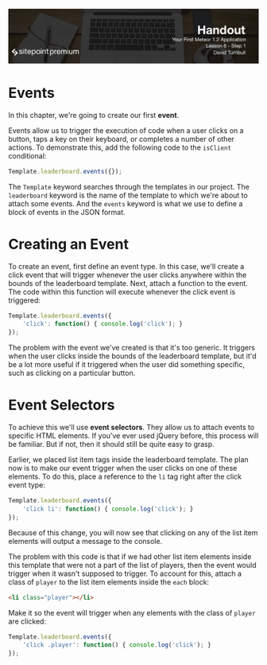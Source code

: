 ![](headings/6.1.png)

# Events

In this chapter, we're going to create our first **event**.

Events allow us to trigger the execution of code when a user clicks on a button, taps a key on their keyboard, or completes a number of other actions. To demonstrate this, add the following code to the `isClient` conditional:

```js
Template.leaderboard.events({});
```

The `Template` keyword searches through the templates in our project. The `leaderboard` keyword is the name of the template to which we're about to attach some events. And the `events` keyword is what we use to define a block of events in the JSON format.

# Creating an Event

To create an event, first define an event type. In this case, we'll create a click event that will trigger whenever the user clicks anywhere within the bounds of the leaderboard template. Next, attach a function to the event. The code within this function will execute whenever the click event is triggered:

```js
Template.leaderboard.events({
	'click': function() { console.log('click'); }
});
```

The problem with the event we've created is that it's too generic. It triggers when the user clicks inside the bounds of the leaderboard template, but it'd be a lot more useful if it triggered when the user did something specific, such as clicking on a particular button.

# Event Selectors

To achieve this we'll use **event selectors**. They allow us to attach events to specific HTML elements. If you've ever used jQuery before, this process will be familiar. But if not, then it should still be quite easy to grasp.

Earlier, we placed list item tags inside the leaderboard template. The plan now is to make our event trigger when the user clicks on one of these elements. To do this, place a reference to the `li` tag right after the click event type:

```js
Template.leaderboard.events({
	'click li': function() { console.log('click'); }
});
```

Because of this change, you will now see that clicking on any of the list item elements will output a message to the console.

The problem with this code is that if we had other list item elements inside this template that were not a part of the list of players, then the event would trigger when it wasn't supposed to trigger. To account for this, attach a class of `player` to the list item elements inside the `each` block:

```html
<li class="player"></li>
```

Make it so the event will trigger when any elements with the class of `player` are clicked:

```js
Template.leaderboard.events({
	'click .player': function() { console.log('click'); }
});
```